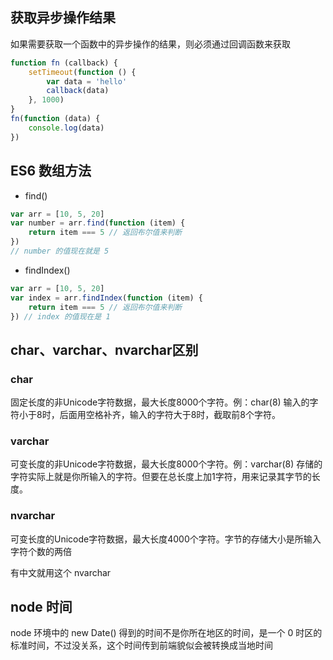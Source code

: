 ## 获取异步操作结果

如果需要获取一个函数中的异步操作的结果，则必须通过回调函数来获取

```js
function fn (callback) {
    setTimeout(function () {
        var data = 'hello'
        callback(data)
    }, 1000)
}
fn(function (data) {
    console.log(data)
})
```

## ES6 数组方法

- find()

```js
var arr = [10, 5, 20]
var number = arr.find(function (item) {
    return item === 5 // 返回布尔值来判断
})
// number 的值现在就是 5
```

- findIndex()

```js
var arr = [10, 5, 20]
var index = arr.findIndex(function (item) {
    return item === 5 // 返回布尔值来判断
}) // index 的值现在是 1
```

## char、varchar、nvarchar区别

### **char**

固定长度的非Unicode字符数据，最大长度8000个字符。例：char(8) 输入的字符小于8时，后面用空格补齐，输入的字符大于8时，截取前8个字符。

### **varchar**

可变长度的非Unicode字符数据，最大长度8000个字符。例：varchar(8) 存储的字符实际上就是你所输入的字符。但要在总长度上加1字符，用来记录其字节的长度。

### **nvarchar**

可变长度的Unicode字符数据，最大长度4000个字符。字节的存储大小是所输入字符个数的两倍

有中文就用这个 nvarchar

## node 时间

node 环境中的 new Date() 得到的时间不是你所在地区的时间，是一个 0 时区的标准时间，不过没关系，这个时间传到前端貌似会被转换成当地时间